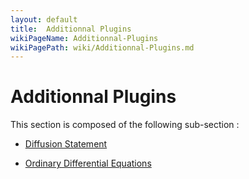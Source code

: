 ```yaml
---
layout: default
title:  Additionnal Plugins
wikiPageName: Additionnal-Plugins
wikiPagePath: wiki/Additionnal-Plugins.md
---
```


# Additionnal Plugins

This section is composed of the following sub-section :

* [Diffusion Statement](references#DiffusionStatement)

* [Ordinary Differential Equations](references#OrdinaryDifferentialEquations)

